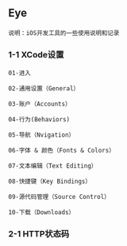 ## Eye
`说明：iOS开发工具的一些使用说明和记录`

### 1-1 XCode设置

`01-进入`

`02-通用设置（General）`

`03-账户（Accounts）`

`04-行为(Behaviors)`

`05-导航（Nvigation）`

`06-字体 & 颜色（Fonts & Colors）`

`07-文本编辑（Text Editing）`

`08-快捷键（Key Bindings）`

`09-源代码管理（Source Control）`

`10-下载（Downloads）`

### 2-1 HTTP状态码